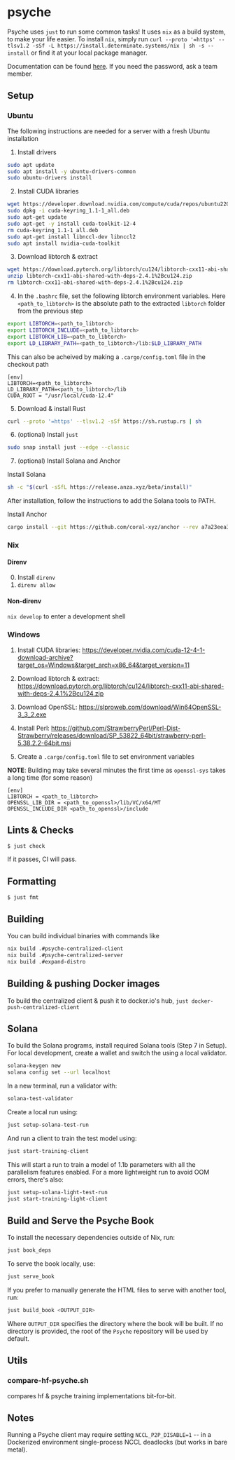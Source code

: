 # psyche

Psyche uses `just` to run some common tasks!
It uses `nix` as a build system, to make your life easier.
To install `nix`, simply run `curl --proto '=https' --tlsv1.2 -sSf -L https://install.determinate.systems/nix | sh -s -- install` or find it at your local package manager.

Documentation can be found [here](https://psyche-book-http-authed.main.psyche.nousresearch.garnix.me/).
If you need the password, ask a team member.

## Setup

### Ubuntu

The following instructions are needed for a server with a fresh Ubuntu installation

1. Install drivers

```bash
sudo apt update
sudo apt install -y ubuntu-drivers-common
sudo ubuntu-drivers install
```

2. Install CUDA libraries

```bash
wget https://developer.download.nvidia.com/compute/cuda/repos/ubuntu2204/x86_64/cuda-keyring_1.1-1_all.deb
sudo dpkg -i cuda-keyring_1.1-1_all.deb
sudo apt-get update
sudo apt-get -y install cuda-toolkit-12-4
rm cuda-keyring_1.1-1_all.deb
sudo apt-get install libnccl-dev libnccl2
sudo apt install nvidia-cuda-toolkit
```

3. Download libtorch & extract

```bash
wget https://download.pytorch.org/libtorch/cu124/libtorch-cxx11-abi-shared-with-deps-2.4.1%2Bcu124.zip
unzip libtorch-cxx11-abi-shared-with-deps-2.4.1%2Bcu124.zip
rm libtorch-cxx11-abi-shared-with-deps-2.4.1%2Bcu124.zip
```

4. In the `.bashrc` file, set the following libtorch environment variables. Here `<path_to_libtorch>` is the absolute path
   to the extracted `libtorch` folder from the previous step

```bash
export LIBTORCH=<path_to_libtorch>
export LIBTORCH_INCLUDE=<path_to_libtorch>
export LIBTORCH_LIB=<path_to_libtorch>
export LD_LIBRARY_PATH=<path_to_libtorch>/lib:$LD_LIBRARY_PATH
```

This can also be acheived by making a `.cargo/config.toml` file in the checkout path

```
[env]
LIBTORCH=<path_to_libtorch>
LD_LIBRARY_PATH=<path_to_libtorch>/lib
CUDA_ROOT = "/usr/local/cuda-12.4"
```

5. Download & install Rust

```bash
curl --proto '=https' --tlsv1.2 -sSf https://sh.rustup.rs | sh
```

6. (optional) Install `just`

```bash
sudo snap install just --edge --classic
```

7. (optional) Install Solana and Anchor

Install Solana

```bash
sh -c "$(curl -sSfL https://release.anza.xyz/beta/install)"
```

After installation, follow the instructions to add the Solana tools to PATH.

Install Anchor

```bash
cargo install --git https://github.com/coral-xyz/anchor --rev a7a23eea308440a9fa9cb79cee7bddd30ab163d5 anchor-cli
```

### Nix

#### Direnv

0. Install `direnv`
1. `direnv allow`

#### Non-direnv

`nix develop` to enter a development shell

### Windows

1. Install CUDA libraries: https://developer.nvidia.com/cuda-12-4-1-download-archive?target_os=Windows&target_arch=x86_64&target_version=11

2. Download libtorch & extract: https://download.pytorch.org/libtorch/cu124/libtorch-cxx11-abi-shared-with-deps-2.4.1%2Bcu124.zip

3. Download OpenSSL: https://slproweb.com/download/Win64OpenSSL-3_3_2.exe

4. Install Perl: https://github.com/StrawberryPerl/Perl-Dist-Strawberry/releases/download/SP_53822_64bit/strawberry-perl-5.38.2.2-64bit.msi

5. Create a `.cargo/config.toml` file to set environment variables

**NOTE**: Building may take several minutes the first time as `openssl-sys` takes a long time (for some reason)

```
[env]
LIBTORCH = <path_to_libtorch>
OPENSSL_LIB_DIR = <path_to_openssl>/lib/VC/x64/MT
OPENSSL_INCLUDE_DIR <path_to_openssl>/include
```

## Lints & Checks

`$ just check`

If it passes, CI will pass.

## Formatting

`$ just fmt`

## Building

You can build individual binaries with commands like

```bash
nix build .#psyche-centralized-client
nix build .#psyche-centralized-server
nix build .#expand-distro
```

## Building & pushing Docker images

To build the centralized client & push it to docker.io's hub, `just docker-push-centralized-client`

## Solana

To build the Solana programs, install required Solana tools (Step 7 in Setup).
For local development, create a wallet and switch the using a local validator.

```bash
solana-keygen new
solana config set --url localhost
```

In a new terminal, run a validator with:
```bash
solana-test-validator
```

Create a local run using:
```bash
just setup-solana-test-run
```

And run a client to train the test model using:
```bash
just start-training-client
```

This will start a run to train a model of 1.1b parameters with all the parallelism features enabled.
For a more lightweight run to avoid OOM errors, there's also:

```bash
just setup-solana-light-test-run
just start-training-light-client
```

## Build and Serve the Psyche Book

To install the necessary dependencies outside of Nix, run:

```bash
just book_deps
```

To serve the book locally, use:

```bash
just serve_book
```

If you prefer to manually generate the HTML files to serve with another tool, run:

```bash
just build_book <OUTPUT_DIR>
```

Where `OUTPUT_DIR` specifies the directory where the book will be built. If no directory is provided, the root of the `Psyche` repository will be used by default.

## Utils

### compare-hf-psyche.sh

compares hf & psyche training implementations bit-for-bit.

## Notes

Running a Psyche client may require setting `NCCL_P2P_DISABLE=1` -- in a Dockerized environment single-process NCCL deadlocks (but works in bare metal).
